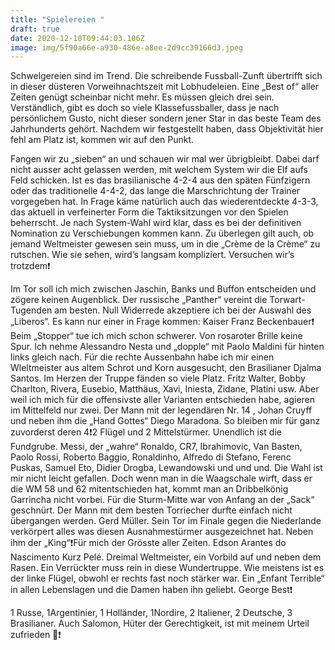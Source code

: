 ```yaml
---
title: "Spielereien "
draft: true
date: 2020-12-10T09:44:03.106Z
image: img/5f90a66e-a930-486e-a8ee-2d9cc39166d3.jpeg
---
```

Schwelgereien sind im Trend. Die schreibende Fussball-Zunft übertrifft sich in dieser düsteren Vorweihnachtszeit mit Lobhudeleien. Eine „Best of“ aller Zeiten genügt scheinbar nicht mehr. Es müssen gleich drei sein. Verständlich, gibt es doch so viele Klassefussballer, dass je nach persönlichem Gusto, nicht dieser sondern jener Star in das beste Team des Jahrhunderts gehört. Nachdem wir festgestellt haben, dass Objektivität hier fehl am Platz ist, kommen wir auf den Punkt.

Fangen wir zu „sieben“ an und schauen wir mal wer übrigbleibt. Dabei darf nicht ausser acht gelassen werden, mit welchem System wir die Elf aufs Feld schicken. Ist es das brasilianische 4-2-4 aus den späten Fünfzigern oder das traditionelle 4-4-2, das lange die Marschrichtung der Trainer vorgegeben hat. In Frage käme natürlich auch das wiederentdeckte 4-3-3, das aktuell in verfeinerter Form die Taktiksitzungen vor den Spielen beherrscht. Je nach System-Wahl wird klar, dass es bei der definitiven Nomination zu Verschiebungen kommen kann. Zu überlegen gilt auch, ob jemand Weltmeister gewesen sein muss, um in die „Crème de la Crème“ zu rutschen. Wie sie sehen, wird’s langsam kompliziert. Versuchen wir’s trotzdem❗️

Im Tor soll ich mich zwischen Jaschin, Banks und Buffon entscheiden und zögere keinen Augenblick. Der russische „Panther“ vereint die Torwart-Tugenden am besten. Null Widerrede akzeptiere ich bei der Auswahl des „Liberos“. Es kann nur einer in Frage kommen: Kaiser Franz Beckenbauer❗️ Beim „Stopper“ tue ich mich schon schwerer. Von rosaroter Brille keine Spur.  Ich nehme Alessandro Nesta und „dopple“ mit Paolo Maldini für hinten links gleich nach. Für die rechte Aussenbahn habe ich mir einen Wleltmeister aus altem Schrot und Korn ausgesucht, den Brasilianer Djalma Santos. Im Herzen der Truppe fänden so viele Platz. Fritz Walter, Bobby Charlton, Rivera, Eusebio, Matthäus, Xavi, Iniesta, Zidane, Platini usw. Aber weil ich mich für die offensivste aller Varianten entschieden habe, agieren im Mittelfeld nur zwei. Der Mann mit der legendären Nr. 14 , Johan Cruyff und neben ihm die „Hand Gottes“ Diego Maradona. So bleiben mir für ganz zuvorderst deren 4❗️2 Flügel und 2 Mittelstürmer. Unendlich ist die Fundgrube. Messi, der „wahre“ Ronaldo, CR7, Ibrahimovic, Van Basten, Paolo Rossi, Roberto Baggio, Ronaldinho, Alfredo di Stefano, Ferenc Puskas, Samuel Eto, Didier Drogba, Lewandowski und und und. Die Wahl ist mir nicht leicht gefallen. Doch wenn man in die Waagschale wirft, dass er die WM 58 und 62 mitentschieden hat, kommt man an Dribbelkönig Garrincha nicht vorbei. Für die Sturm-Mitte war von Anfang an der „Sack“ geschnürt. Der Mann mit dem besten Torriecher durfte einfach nicht übergangen werden. Gerd Müller. Sein Tor im Finale gegen die Niederlande verkörpert alles was diesen Ausnahmestürmer ausgezeichnet hat. Neben ihm der „King“❗️Für mich der Grösste aller Zeiten. Edson Arantes do Nascimento Kurz Pelé. Dreimal Weltmeister, ein Vorbild auf und neben dem Rasen. Ein Verrückter muss rein in diese Wundertruppe. Wie meistens ist es der linke Flügel, obwohl er rechts fast noch stärker war. Ein „Enfant Terrible“ in allen Lebenslagen und die Damen haben ihn geliebt. George Best❗️

1 Russe, 1Argentinier, 1 Holländer, 1Nordire, 2 Italiener, 2 Deutsche, 3 Brasilianer. Auch Salomon, Hüter der Gerechtigkeit, ist mit meinem Urteil zufrieden 🙈❗️
